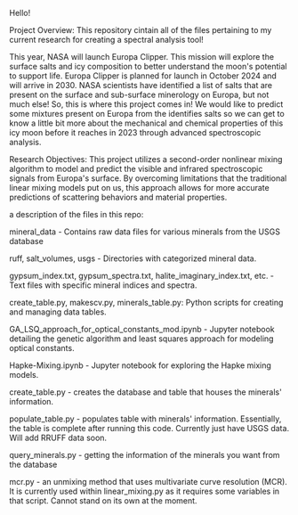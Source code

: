 Hello!

Project Overview:
This repository cintain all of the files pertaining to my current research for creating a spectral analysis tool! 

This year, NASA will launch Europa Clipper. This mission will explore the surface salts and icy composition to better understand the moon's potential to support life. Europa Clipper is planned for launch in October 2024 and will arrive in 2030. NASA scientists have identified a list of salts that are present on the surface and sub-surface minerology on Europa, but not much else! So, this is where this project comes in! We would like to predict some mixtures present on Europa from the identifies salts so we can get to know a little bit more about the mechanical and chemical properties of this icy moon before it reaches in 2023 through advanced spectroscopic analysis.

Research Objectives:
This project utilizes a second-order nonlinear mixing algorithm to model and predict the visible and infrared spectroscopic signals from Europa's surface. By overcoming limitations that the traditional linear mixing models put on us, this approach allows for more accurate predictions of scattering behaviors and material properties.

a description of the files in this repo:

mineral_data - Contains raw data files for various minerals from the USGS database

ruff, salt_volumes, usgs -  Directories with categorized mineral data.

gypsum_index.txt, gypsum_spectra.txt, halite_imaginary_index.txt, etc. - Text files with specific mineral indices and spectra.

create_table.py, makescv.py, minerals_table.py: Python scripts for creating and managing data tables.

GA_LSQ_approach_for_optical_constants_mod.ipynb - Jupyter notebook detailing the genetic algorithm and least squares approach for modeling optical constants.

Hapke-Mixing.ipynb - Jupyter notebook for exploring the Hapke mixing models.

create_table.py - creates the database and table that houses the minerals' information.

populate_table.py - populates table with minerals' information. Essentially, the table is complete after running this code. Currently just have USGS data. Will add RRUFF data soon.

query_minerals.py - getting the information of the minerals you want from the database

mcr.py - an unmixing method that uses multivariate curve resolution (MCR). It is currently used within linear_mixing.py as it requires some variables in that script. Cannot stand on its own at the moment.
